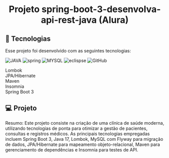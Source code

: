 <h1 align="center">  Projeto spring-boot-3-desenvolva-api-rest-java (Alura)</h1>


## 🚀 Tecnologias

Esse projeto foi desenvolvido com as seguintes tecnologias:

<img alin="center"  src="https://img.shields.io/badge/Java-ED8B00?style=for-the-badge&logo=openjdk&logoColor=white" alt="JAVA">

<img alin="center" alt="spring" src="https://img.shields.io/badge/Spring-6DB33F?style=for-the-badge&logo=spring&logoColor=white" />

<img alin="center" alt="MYSQL" src="https://img.shields.io/badge/MySQL-00000F?style=for-the-badge&logo=mysql&logoColor=white"/>

<img alin="center" alt="eclispse" src="https://img.shields.io/badge/Eclipse-2C2255?style=for-the-badge&logo=eclipse&logoColor=white"/>



<img alin="center" alt="GitHub" src="https://img.shields.io/badge/GitHub-100000?style=for-the-badge&logo=github&logoColor=white"/>

Lombok <br>
JPA/Hibernate <br>
Maven <br>
Insomnia <br>
Spring Boot 3


## 💻 Projeto

Resumo:
Este projeto consiste na criação de uma clínica de saúde moderna, utilizando tecnologias de ponta para otimizar a gestão de pacientes, consultas e registros médicos. As principais tecnologias empregadas incluem Spring Boot 3, Java 17, Lombok, MySQL com Flyway para migração de dados, JPA/Hibernate para mapeamento objeto-relacional, Maven para gerenciamento de dependências e Insomnia para testes de API.



